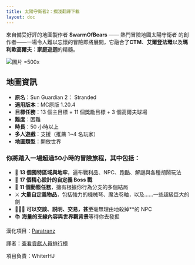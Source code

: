```yaml
---
title: 太陽守衛者2：擱淺翻譯下載
layout: doc
---
```


來自備受好評的地圖製作者 **SwarmOfBears** —— 熱門冒險地圖太陽守衛者
的創作者——一場令人難以忘懷的冒險即將展開，它融合了**CTM**、**艾爾登法環**以及**瑪利歐高爾夫：家庭巡迴**的精髓。

![圖片 =500x](/imgs/maps/sun-guardian2.webp)

## 地圖資訊

- **原名**：Sun Guardian 2： Stranded
- **適用版本**：MC原版 1.20.4
- **目標任務**：13 個主目標 + 11 個獎勵目標 + 3 個高爾夫球場
- **難度**：困難
- **時長**：50 小時以上
- **多人遊戲**：支援（推薦 1~4 名玩家）
- **地圖類型**：開放世界

<DownloadLinks :methods="[
  { id: 'curseforge', text: '下载地圖', icon: '/imgs/svg/curseforge.svg', link: 'https://www.curseforge.com/minecraft/worlds/sun-guardian-2-stranded-ctm-map/files/all' },
  { id: 'lanzou-quark-mapdl', text: '下載漢化', icon: '/imgs/logo/logo_64.png', lanzouLink: 'https://vmhanhuazu.lanzouo.com/s/ssg2', quarkLink: 'https://pan.quark.cn/s/21835eedae08' },
  { id: 'bilibili', text: '宣傳片', icon: '/imgs/svg/bilibili.svg', link: 'https://www.bilibili.com/video/BV1kWaGzTEoi/' },
  { id: 'planetminecraft', text: '地圖原帖', icon: '/imgs/svg/planetminecraft.svg', link: 'https://www.planetminecraft.com/project/sun-guardian-2-stranded/' },
  { id: 'lazy', text: '懶漢下載', icon: '/imgs/lazydl.png', link: 'https://vmhanhuazu.lanzouo.com/s/ssg2' }
]" />

### 你將踏入一場超過50小時的冒險旅程，其中包括：

- 🏰 **13 個獨特區域與地牢**，遍布戰利品、NPC、跑酷、解謎與各種胡鬧玩法
- 🐉 **17 個精心設計的自定義 Boss 戰**
- 📜 **11 個動態任務**，擁有根據你行為分支的多個結局
- ⚔️ **大量自定義物品**，包括強力的機械弩、魔法卷軸，以及……一些超級巨大的劍
- 🧑‍🤝‍🧑 **可以交談、説明、交易，甚至**毫無理由地殺掉\*\*的 NPC
- 📚 **海量的支線內容與世界觀背景**等待你去發掘

漢化項目：[Paratranz](https://paratranz.cn/projects/15705)

譯者：[查看貢獻人員排行榜](https://paratranz.cn/projects/15705/leaderboard)

項目負責：WhiterHJ

<DocSupport />
